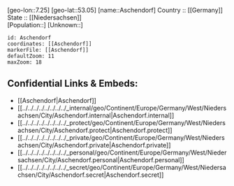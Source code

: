 ﻿---
location: [53.05,7.25] 
mapzoom: [7,12] 
mapmarker: city 
type: City
tags:
- geo/City


SpocWebEntityId: 28893
isDeleted: false
confidential: public

---
[geo-lon::7.25] 
[geo-lat::53.05] 
[name::Aschendorf] 
Country :: [[Germany]]  
State :: [[Niedersachsen]]  
[Population::] 
[Unknown::] 


```leaflet
id: Aschendorf
coordinates: [[Aschendorf]] 
markerFile: [[Aschendorf]] 
defaultZoom: 11 
maxZoom: 18
```


## Confidential Links & Embeds: 
- [[Aschendorf|Aschendorf]]  
- [[../../../../../../../../_internal/geo/Continent/Europe/Germany/West/Niedersachsen/City/Aschendorf.internal|Aschendorf.internal]] 
- [[../../../../../../../../_protect/geo/Continent/Europe/Germany/West/Niedersachsen/City/Aschendorf.protect|Aschendorf.protect]] 
- [[../../../../../../../../_private/geo/Continent/Europe/Germany/West/Niedersachsen/City/Aschendorf.private|Aschendorf.private]] 
- [[../../../../../../../../_personal/geo/Continent/Europe/Germany/West/Niedersachsen/City/Aschendorf.personal|Aschendorf.personal]] 
- [[../../../../../../../../_secret/geo/Continent/Europe/Germany/West/Niedersachsen/City/Aschendorf.secret|Aschendorf.secret]] 
